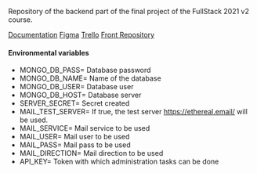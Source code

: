 Repository of the backend part of the final project of the FullStack 2021 v2 course.

[Documentation](https://bump.sh/doc/api-backend)
[Figma](https://www.figma.com/file/HGVA4GDRiiF5AFHHao5uTr/GardenToYours)
[Trello](https://trello.com/b/DE8jqM0Y/1-fase-maquetaci%C3%B3n-y-backend)
[Front Repository](https://github.com/Freyja96/proyecto-final-EOI)


#### Environmental variables

- MONGO_DB_PASS= Database password
- MONGO_DB_NAME= Name of the database
- MONGO_DB_USER= Database user
- MONGO_DB_HOST= Database server
- SERVER_SECRET= Secret created
- MAIL_TEST_SERVER= If true, the test server https://ethereal.email/ will be used.
- MAIL_SERVICE= Mail service to be used
- MAIL_USER= Mail user to be used
- MAIL_PASS= Mail pass to be used
- MAIL_DIRECTION= Mail direction to be used
- API_KEY= Token with which administration tasks can be done
